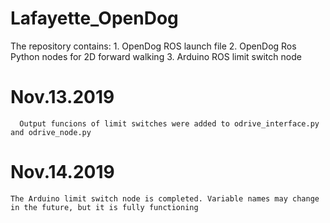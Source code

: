 # Lafayette_OpenDog
   The repository contains:
      1. OpenDog ROS launch file
      2. OpenDog Ros Python nodes for 2D forward walking
      3. Arduino ROS limit switch node
      
   # Nov.13.2019
      Output funcions of limit switches were added to odrive_interface.py and odrive_node.py
   # Nov.14.2019
    The Arduino limit switch node is completed. Variable names may change in the future, but it is fully functioning
